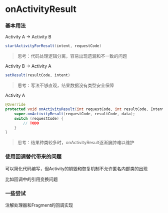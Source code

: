 # onActivityResult

### 基本用法

Activity A -> Activity B

```java
startActivityForResult(intent, requestCode)
```

> 思考：代码处理逻辑分离，容易出现遗漏和不一致的问题

Activity B -> Activity A

```java
setResult(resultCode, intent)
```

> 思考：写法不够直观，结果数据没有类型安全保障

Activity A

```java
@Override
protected void onActivityResult(int requestCode, int resultCode, Intent data) {
    super.onActivityResult(requestCode, resultCode, data);
    switch (requestCode) {
        // TODO
    }
}
```

> 思考：结果种类较多时，onActivityResult逐渐臃肿难以维护

### 使用回调替代带来的问题

可以简化代码编写，但Activity的销毁和恢复机制不允许匿名内部类的出现

比如回调中的引用变换问题

### 一些尝试

注解处理器和Fragment的回调实现


